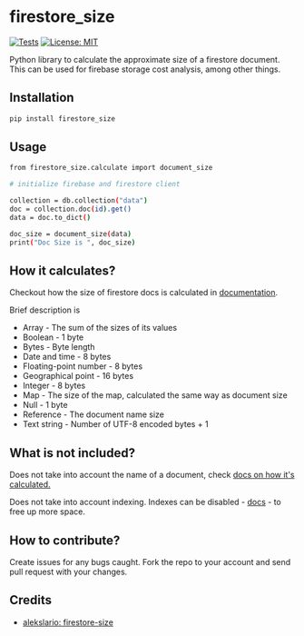 # firestore_size
[![Tests](https://github.com/WaseemSabir/firestore_size/actions/workflows/test.yml/badge.svg?branch=master)](https://github.com/WaseemSabir/firestore_size/actions/workflows/test.yml)
[![License: MIT](https://img.shields.io/badge/License-MIT-yellow.svg)](https://opensource.org/licenses/MIT)

Python library to calculate the approximate size of a firestore document. This can be used for firebase storage cost analysis, among other things.

## Installation
```bash
pip install firestore_size
```

## Usage
```bash
from firestore_size.calculate import document_size

# initialize firebase and firestore client

collection = db.collection("data")
doc = collection.doc(id).get()
data = doc.to_dict()

doc_size = document_size(data)
print("Doc Size is ", doc_size)
```

## How it calculates?

Checkout how the size of firestore docs is calculated in [documentation](https://firebase.google.com/docs/firestore/storage-size#document-name-size). 

Brief description is
- Array -	The sum of the sizes of its values
- Boolean -	1 byte
- Bytes -	Byte length
- Date and time -	8 bytes
- Floating-point number -	8 bytes
- Geographical point - 16 bytes
- Integer -	8 bytes
- Map	- The size of the map, calculated the same way as document size
- Null -	1 byte
- Reference	- The document name size
- Text string -	Number of UTF-8 encoded bytes + 1


## What is not included?

Does not take into account the name of a document, check [docs on how it's calculated.](https://firebase.google.com/docs/firestore/storage-size#document-name-size)

Does not take into account indexing. Indexes can be disabled - [docs](https://firebase.google.com/docs/firestore/query-data/index-overview?authuser=0#single-field_index_exemptions) - to free up more space. 

## How to contribute?

Create issues for any bugs caught. Fork the repo to your account and send pull request with your changes.

## Credits
- [alekslario: firestore-size](https://github.com/alekslario/firestore-size)
